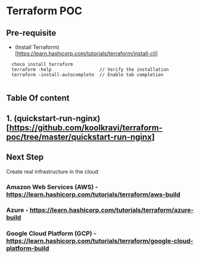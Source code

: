 # Terraform POC  

## Pre-requisite

 - (Install Terraform)[https://learn.hashicorp.com/tutorials/terraform/install-cli]
 ```
   choco install terraform 
   terraform -help  				// Verify the installation
   terraform -install-autocomplete  // Enable tab completion
   
 ```
 
## Table Of content 
 
## 1. (quickstart-run-nginx)[https://github.com/koolkravi/terraform-poc/tree/master/quickstart-run-nginx]



## Next Step 
Create real infrastructure in the cloud
### Amazon Web Services (AWS) - https://learn.hashicorp.com/tutorials/terraform/aws-build
### Azure	- https://learn.hashicorp.com/tutorials/terraform/azure-build
### Google Cloud Platform (GCP)	- https://learn.hashicorp.com/tutorials/terraform/google-cloud-platform-build